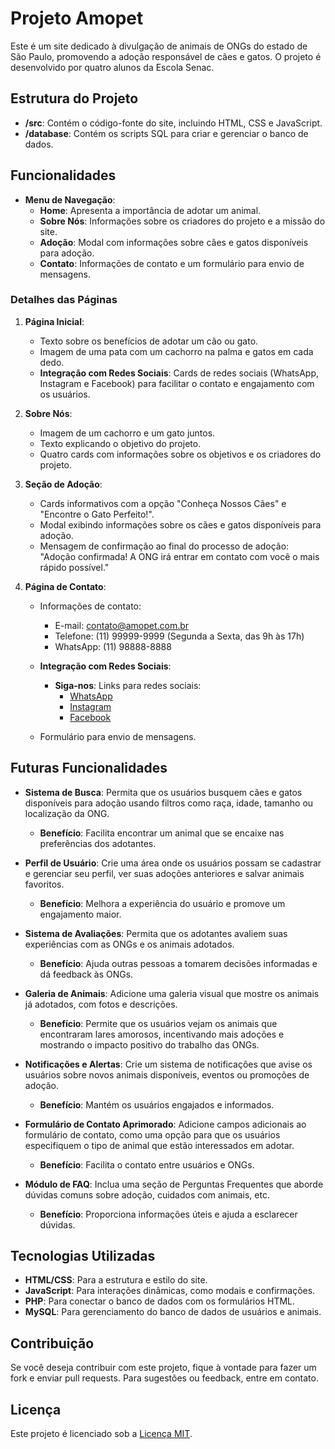 # Projeto Amopet

Este é um site dedicado à divulgação de animais de ONGs do estado de São Paulo, promovendo a adoção responsável de cães e gatos. O projeto é desenvolvido por quatro alunos da Escola Senac.

## Estrutura do Projeto

- **/src**: Contém o código-fonte do site, incluindo HTML, CSS e JavaScript.
- **/database**: Contém os scripts SQL para criar e gerenciar o banco de dados.

## Funcionalidades

- **Menu de Navegação**: 
  - **Home**: Apresenta a importância de adotar um animal.
  - **Sobre Nós**: Informações sobre os criadores do projeto e a missão do site.
  - **Adoção**: Modal com informações sobre cães e gatos disponíveis para adoção.
  - **Contato**: Informações de contato e um formulário para envio de mensagens.

### Detalhes das Páginas

1. **Página Inicial**:
   - Texto sobre os benefícios de adotar um cão ou gato.
   - Imagem de uma pata com um cachorro na palma e gatos em cada dedo.
   - **Integração com Redes Sociais**: Cards de redes sociais (WhatsApp, Instagram e Facebook) para facilitar o contato e engajamento com os usuários.

2. **Sobre Nós**:
   - Imagem de um cachorro e um gato juntos.
   - Texto explicando o objetivo do projeto.
   - Quatro cards com informações sobre os objetivos e os criadores do projeto.

3. **Seção de Adoção**:
   - Cards informativos com a opção "Conheça Nossos Cães" e "Encontre o Gato Perfeito!".
   - Modal exibindo informações sobre os cães e gatos disponíveis para adoção.
   - Mensagem de confirmação ao final do processo de adoção: "Adoção confirmada! A ONG irá entrar em contato com você o mais rápido possível."

4. **Página de Contato**:
   - Informações de contato:
     - E-mail: contato@amopet.com.br
     - Telefone: (11) 99999-9999 (Segunda a Sexta, das 9h às 17h)
     - WhatsApp: (11) 98888-8888
   - **Integração com Redes Sociais**: 
     - **Siga-nos**: Links para redes sociais:
       - [WhatsApp](https://wa.me/5511999999999)
       - [Instagram](https://instagram.com/amopet)
       - [Facebook](https://facebook.com/amopet)

    - Formulário para envio de mensagens.

## Futuras Funcionalidades

- **Sistema de Busca**: Permita que os usuários busquem cães e gatos disponíveis para adoção usando filtros como raça, idade, tamanho ou localização da ONG.
  - **Benefício**: Facilita encontrar um animal que se encaixe nas preferências dos adotantes.

- **Perfil de Usuário**: Crie uma área onde os usuários possam se cadastrar e gerenciar seu perfil, ver suas adoções anteriores e salvar animais favoritos.
  - **Benefício**: Melhora a experiência do usuário e promove um engajamento maior.

- **Sistema de Avaliações**: Permita que os adotantes avaliem suas experiências com as ONGs e os animais adotados.
  - **Benefício**: Ajuda outras pessoas a tomarem decisões informadas e dá feedback às ONGs.

- **Galeria de Animais**: Adicione uma galeria visual que mostre os animais já adotados, com fotos e descrições.
  - **Benefício**: Permite que os usuários vejam os animais que encontraram lares amorosos, incentivando mais adoções e mostrando o impacto positivo do trabalho das ONGs.

- **Notificações e Alertas**: Crie um sistema de notificações que avise os usuários sobre novos animais disponíveis, eventos ou promoções de adoção.
  - **Benefício**: Mantém os usuários engajados e informados.

- **Formulário de Contato Aprimorado**: Adicione campos adicionais ao formulário de contato, como uma opção para que os usuários especifiquem o tipo de animal que estão interessados em adotar.
  - **Benefício**: Facilita o contato entre usuários e ONGs.

- **Módulo de FAQ**: Inclua uma seção de Perguntas Frequentes que aborde dúvidas comuns sobre adoção, cuidados com animais, etc.
  - **Benefício**: Proporciona informações úteis e ajuda a esclarecer dúvidas.

## Tecnologias Utilizadas

- **HTML/CSS**: Para a estrutura e estilo do site.
- **JavaScript**: Para interações dinâmicas, como modais e confirmações.
- **PHP**: Para conectar o banco de dados com os formulários HTML.
- **MySQL**: Para gerenciamento do banco de dados de usuários e animais.

## Contribuição

Se você deseja contribuir com este projeto, fique à vontade para fazer um fork e enviar pull requests. Para sugestões ou feedback, entre em contato.

## Licença

Este projeto é licenciado sob a [Licença MIT](https://opensource.org/licenses/MIT).
